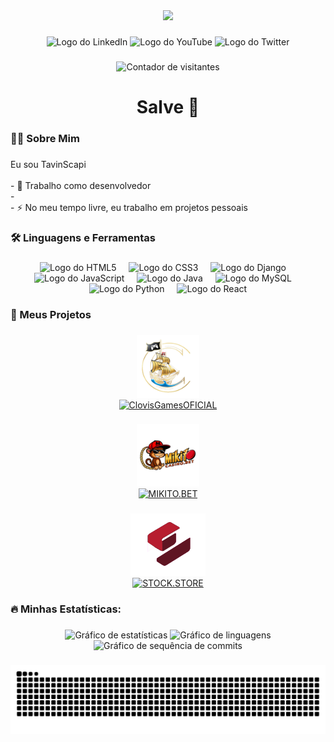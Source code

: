 <div align="center">
  <img height="150" src="https://media1.tenor.com/m/Ctlk_XAAOU4AAAAd/szczuras-brat.gif"  />
</div>

###

<div align="center">
  <img src="https://img.shields.io/static/v1?message=LinkedIn&logo=linkedin&label=&color=0077B5&logoColor=white&labelColor=&style=for-the-badge" height="25" alt="Logo do LinkedIn"  />
  <img src="https://img.shields.io/static/v1?message=YouTube&logo=youtube&label=&color=FF0000&logoColor=white&labelColor=&style=for-the-badge" height="25" alt="Logo do YouTube"  />
  <img src="https://img.shields.io/static/v1?message=Twitter&logo=twitter&label=&color=1DA1F2&logoColor=white&labelColor=&style=for-the-badge" height="25" alt="Logo do Twitter"  />
</div>

###

<div align="center">
  <img src="https://visitor-badge.laobi.icu/badge?page_id=TavinScapi.TavinScapi&" alt="Contador de visitantes" />
</div>

###

<h1 align="center">Salve 👋</h1>

###

<h3 align="left">👩‍💻 Sobre Mim</h3>

###

<p align="left">Eu sou TavinScapi <br><br>- 🔭 Trabalho como desenvolvedor<br>- <br>- ⚡ No meu tempo livre, eu trabalho em projetos pessoais</p>

###

<h3 align="left">🛠 Linguagens e Ferramentas</h3>

###

<div align="center">
  <img src="https://cdn.jsdelivr.net/gh/devicons/devicon/icons/html5/html5-original.svg" height="40" alt="Logo do HTML5"  />
  <img width="12" />
  <img src="https://cdn.jsdelivr.net/gh/devicons/devicon/icons/css3/css3-original.svg" height="40" alt="Logo do CSS3"  />
  <img width="12" />
  <img src="https://cdn.jsdelivr.net/gh/devicons/devicon/icons/django/django-plain.svg" height="40" alt="Logo do Django"  />
  <img width="12" />
  <img src="https://cdn.jsdelivr.net/gh/devicons/devicon/icons/javascript/javascript-original.svg" height="40" alt="Logo do JavaScript"  />
  <img width="12" />
  <img src="https://cdn.jsdelivr.net/gh/devicons/devicon/icons/java/java-original.svg" height="40" alt="Logo do Java"  />
  <img width="12" />
  <img src="https://cdn.jsdelivr.net/gh/devicons/devicon/icons/mysql/mysql-original.svg" height="40" alt="Logo do MySQL"  />
  <img width="12" />
  <img src="https://cdn.jsdelivr.net/gh/devicons/devicon/icons/python/python-original.svg" height="40" alt="Logo do Python"  />
  <img width="12" />
  <img src="https://cdn.jsdelivr.net/gh/devicons/devicon/icons/react/react-original.svg" height="40" alt="Logo do React"  />
</div>

###

<h3 align="left">🚀 Meus Projetos</h3>

###

<div align="center">
  <!-- Projeto 1 -->
  <div>
    <a href="https://github.com/TavinScapi/ClovisGamesOFICIAL.git">
      <img src="https://github.com/TavinScapi/Imagens/blob/main/LOGO_CLOVISGAMES.png?raw=true" height="100" alt="Imagem do Projeto ClovisGamesOFICIAL" />
    </a>
    <br>
    <a href="https://github.com/TavinScapi/ClovisGamesOFICIAL.git">
      <img src="https://github-readme-stats.vercel.app/api/pin/?username=TavinScapi&repo=ClovisGamesOFICIAL&theme=dark&hide_border=true" alt="ClovisGamesOFICIAL" />
    </a>
  </div>
  
  ###

  <!-- Projeto 2 -->
  <div style="margin-top: 20px;">
    <a href="https://github.com/TavinScapi/MIKITO.BET.git">
      <img src="https://github.com/TavinScapi/Imagens/blob/main/logo-removebg-preview.png?raw=true" height="100" alt="Imagem do Projeto MIKITO.BET" />
    </a>
    <br>
    <a href="https://github.com/TavinScapi/MIKITO.BET.git">
      <img src="https://github-readme-stats.vercel.app/api/pin/?username=TavinScapi&repo=MIKITO.BET&theme=dark&hide_border=true" alt="MIKITO.BET" />
    </a>
  </div>
  
  ###

  <!-- Projeto 3 -->
  <div style="margin-top: 20px;">
    <a href="https://github.com/TavinScapi/STOCK.STORE.git">
      <img src="https://github.com/TavinScapi/Imagens/blob/main/logoBOM.png?raw=true" height="100" alt="Imagem do Projeto STOCK.STORE" />
    </a>
    <br>
    <a href="https://github.com/TavinScapi/STOCK.STORE.git">
      <img src="https://github-readme-stats.vercel.app/api/pin/?username=TavinScapi&repo=STOCK.STORE&theme=dark&hide_border=true" alt="STOCK.STORE" />
    </a>
  </div>
</div>

###

<h3 align="left">🔥 Minhas Estatísticas:</h3>

###

<div align="center">
  <img src="https://github-readme-stats.vercel.app/api?username=TavinScapi&hide_title=false&hide_rank=false&show_icons=true&include_all_commits=true&count_private=true&disable_animations=false&theme=dark&locale=pt-br&hide_border=false&order=1" height="150" alt="Gráfico de estatísticas" />
  <img src="https://github-readme-stats.vercel.app/api/top-langs?username=TavinScapi&locale=pt-br&hide_title=false&layout=compact&card_width=320&langs_count=5&theme=dark&hide_border=false&order=2" height="150" alt="Gráfico de linguagens" />
  <img src="https://streak-stats.demolab.com?user=TavinScapi&locale=pt-br&mode=daily&theme=dark&hide_border=false&border_radius=5&order=3" height="150" alt="Gráfico de sequência de commits"  />
</div>


###

<img src="https://raw.githubusercontent.com/TavinScapi/TavinScapi/output/snake.svg" alt="Animação Snake" />

###
